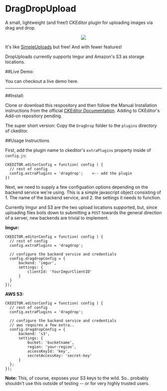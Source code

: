 # DragDropUpload

A small, lightweight (and free!) CKEditor plugin for uploading images via drag and drop.  

<p align="center">
  <img src="https://cloud.githubusercontent.com/assets/1408720/7672034/0c3de41e-fcb2-11e4-96f5-06cabfd7845d.gif" />
</p> 

It's like [SimpleUploads](http://ckeditor.com/addon/simpleuploads) but free! And with fewer features! 

DropUploads currently supports Imgur and Amazon's S3 as storage locations.  

##Live Demo:

You can checkout a live demo here.


--------

##Install: 

Clone or download this respository and then follow the Manual Installation instructions from the official [CKEditor Documentation](http://docs.ckeditor.com/#!/guide/dev_plugins). Adding to CKEditor's Add-on repository pending. 

The super short version: Copy the `DragDrop` folder to the `plugins` directory of ckeditor. 

##Usage Instructions

First, add the plugin name to ckeditor's `extraPlugins` property inside of `config.js`:

    CKEDITOR.editorConfig = function( config ) {
      // rest of config
      config.extraPlugins = 'dragdrop';    <-- add the plugin
    })
    

Next, we need to supply a few configuation options depending on the backend service we're using. This is a simple javascript object consisting of 1. The name of the backend service, and 2. the settings it needs to function. 

Currently Imgur and S3 are the two upload locations supported, but, since uploading files boils down to submitting a `POST` towards the general direction of a server, new backends are trivial to implement. 

**Imgur:**

    CKEDITOR.editorConfig = function( config ) {
      // rest of config
      config.extraPlugins = 'dragdrop';
      
      // configure the backend service and credentials
      config.dragdropConfig = {
          backend: 'imgur',
          settings: {
              clientId: 'YourImgurClientID'
          }
      }
    });
  
**AWS S3:**

    CKEDITOR.editorConfig = function( config ) {
      // rest of config
      config.extraPlugins = 'dragdrop';
      
      // configure the backend service and credentials
      // aws requires a few extra.. 
      config.dragdropConfig = {
          backend: 's3',
          settings: {
              bucket: 'bucketname',
              region: 'your-region',
              accessKeyId: 'key',
              secretAccessKey: 'secret-key'
          }
      };
    }); 
  
**Note:** This, of course, exposes your S3 keys to the wild. So.. probably shouldn't use this outside of testing -- or for very highly trusted users. 



